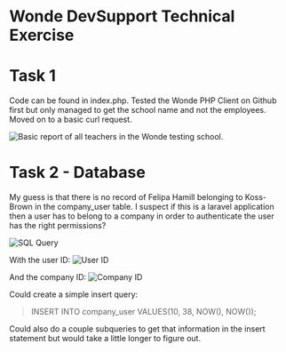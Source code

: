 # Wonde DevSupport Technical Exercise

# Task 1
Code can be found in index.php.
Tested the Wonde PHP Client on Github first but only managed to get the school name and not the employees. Moved on to a basic curl request.

![Basic report of all teachers in the Wonde testing school.](https://gyazo.com/082170d82307ee1ba97a6cceb71318af.png)

# Task 2 - Database
My guess is that there is no record of Felipa Hamill belonging to Koss-Brown in the company_user table. I suspect if this is a laravel application then a user has to belong to a company in order to authenticate the user has the right permissions?

![SQL Query](https://gyazo.com/5d0fac37dff1b0917913c7dd0b1c1243.png)

With the user ID:
![User ID](https://gyazo.com/6eefe9248b8f50390801007ba4c96804.png)

And the company ID:
![Company ID](https://gyazo.com/a54f78f5bfbf0c73d6075ef8f6bce643.png)

Could create a simple insert query:
> INSERT INTO company_user VALUES(10, 38, NOW(), NOW());

Could also do a couple subqueries to get that information in the insert statement but would take a little longer to figure out.